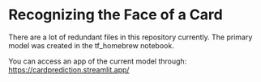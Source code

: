 # Recognizing the Face of a Card 
There are a lot of redundant files in this repository currently. The primary model was created in the tf_homebrew notebook.

You can access an app of the current model through: https://cardprediction.streamlit.app/
